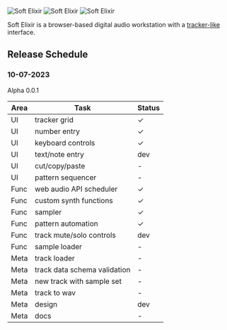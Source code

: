 ![Soft Elixir](./assets/soft-elixir-1.png)
![Soft Elixir](./assets/soft-elixir-2.png)
![Soft Elixir](./assets/soft-elixir-3.png)

<!-- <img src="/assets/soft-elixir-1.png">
<img src="/assets/soft-elixir-2.png">
<img src="/assets/soft-elixir-3.png"> -->

Soft Elixir is a browser-based digital audio workstation with a [tracker-like](https://en.wikipedia.org/wiki/Music_tracker) interface.

## Release Schedule

### 10-07-2023

Alpha 0.0.1

| Area | Task | Status |
| --- | --- | --- |
| UI | tracker grid | ✓ |
| UI | number entry | ✓ |
| UI | keyboard controls | ✓ |
| UI | text/note entry | dev |
| UI | cut/copy/paste | - |
| UI | pattern sequencer | - |
| Func | web audio API scheduler | ✓ |
| Func | custom synth functions | ✓ |
| Func | sampler | ✓ |
| Func | pattern automation | ✓ |
| Func | track mute/solo controls | dev |
| Func | sample loader | - |
| Meta | track loader | - |
| Meta | track data schema validation | - |
| Meta | new track with sample set | - |
| Meta | track to wav | - |
| Meta | design | dev |
| Meta | docs | - |
